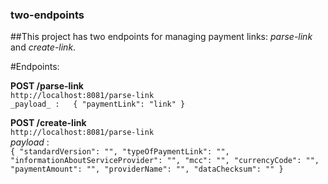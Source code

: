 ### two-endpoints


##This project has two endpoints for managing payment links: _parse-link_ and _create-link_.


#Endpoints:


**POST /parse-link**  
`http://localhost:8081/parse-link`  
`
_payload_ :  
{
    "paymentLink": "link"
}
`

**POST /create-link**  
`http://localhost:8081/parse-link`  
_payload_ :  
`
{
    "standardVersion": "",
    "typeOfPaymentLink": "",
    "informationAboutServiceProvider": "",
    "mcc": "",
    "currencyCode": "",
    "paymentAmount": "",
    "providerName": "",
    "dataChecksum": ""
}
`

